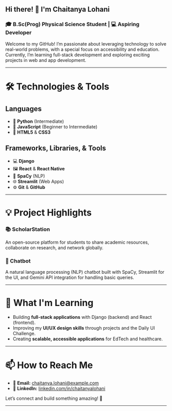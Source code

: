 ## Hi there! 👋 I'm Chaitanya Lohani  

### 🎓 B.Sc(Prog) Physical Science Student | 💻 Aspiring Developer  

Welcome to my GitHub! I’m passionate about leveraging technology to solve real-world problems, with a special focus on accessibility and education.  
Currently, I’m learning full-stack development and exploring exciting projects in web and app development.

---

# 🛠️ Technologies & Tools  

## Languages  
- 🌟 **Python** (Intermediate)  
- 🌟 **JavaScript** (Beginner to Intermediate)  
- 🌟 **HTML5** & **CSS3**  

## Frameworks, Libraries, & Tools  
- 💻 **Django**  
- 🖼️ **React** & **React Native**  
- 🧠 **SpaCy** (NLP)  
- 🌐 **Streamlit** (Web Apps)  
- ⚙️ **Git** & **GitHub**

---

# 💡 Project Highlights  

### 📚 ScholarStation  
An open-source platform for students to share academic resources, collaborate on research, and network globally.  

### 🤖 Chatbot  
A natural language processing (NLP) chatbot built with SpaCy, Streamlit for the UI, and Gemini API integration for handling basic queries.

---

# 🌱 What I'm Learning  

- Building **full-stack applications** with Django (backend) and React (frontend).  
- Improving my **UI/UX design skills** through projects and the Daily UI Challenge.  
- Creating **scalable, accessible applications** for EdTech and healthcare.  

---

# 📫 How to Reach Me  

- 💌 **Email:** chaitanya.lohani@example.com  
- 💼 **LinkedIn:** [linkedin.com/in/chaitanyalohani](https://linkedin.com/in/chaitanyalohani)  

Let’s connect and build something amazing! 🚀  

---

<!-- 
**AloneFFOfficial/AloneFFOfficial** is a ✨ _special_ ✨ repository because its `README.md` (this file) appears on your GitHub profile. 
Here are some ideas to get you started: 
- 🔭 I’m currently working on ... 
- 🌱 I’m currently learning ... 
- 👯 I’m looking to collaborate on ... 
- 🤔 I’m looking for help with ... 
- 💬 Ask me about ... 
- 📫 How to reach me: ... 
- 😄 Pronouns: ... 
- ⚡ Fun fact: ... 
-->
